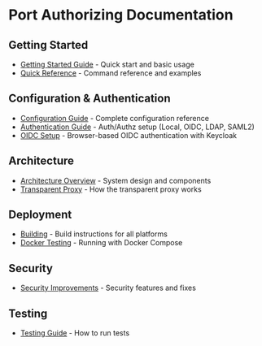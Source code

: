# Port Authorizing Documentation

## Getting Started

- [Getting Started Guide](guides/getting-started.md) - Quick start and basic usage
- [Quick Reference](guides/quick-reference.md) - Command reference and examples

## Configuration & Authentication

- [Configuration Guide](guides/configuration.md) - Complete configuration reference
- [Authentication Guide](guides/authentication.md) - Auth/Authz setup (Local, OIDC, LDAP, SAML2)
- [OIDC Setup](guides/oidc-setup.md) - Browser-based OIDC authentication with Keycloak

## Architecture

- [Architecture Overview](architecture/ARCHITECTURE.md) - System design and components
- [Transparent Proxy](architecture/transparent-proxy.md) - How the transparent proxy works

## Deployment

- [Building](deployment/building.md) - Build instructions for all platforms
- [Docker Testing](deployment/docker-testing.md) - Running with Docker Compose

## Security

- [Security Improvements](security/security-improvements.md) - Security features and fixes

## Testing

- [Testing Guide](guides/testing.md) - How to run tests

